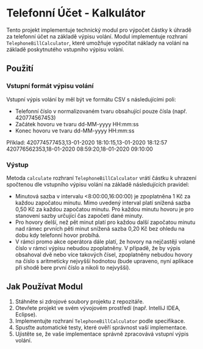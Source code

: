 # Telefonní Účet - Kalkulátor

Tento projekt implementuje technický modul pro výpočet částky k úhradě za telefonní účet na základě výpisu volání. Modul implementuje rozhraní `TelephoneBillCalculator`, které umožňuje vypočítat náklady na volání na základě poskytnutého vstupního výpisu volání.

## Použití

### Vstupní formát výpisu volání

Vstupní výpis volání by měl být ve formátu CSV s následujícími poli:

- Telefonní číslo v normalizovaném tvaru obsahující pouze čísla (např. 420774567453)
- Začátek hovoru ve tvaru dd-MM-yyyy HH:mm:ss
- Konec hovoru ve tvaru dd-MM-yyyy HH:mm:ss

Příklad:
420774577453,13-01-2020 18:10:15,13-01-2020 18:12:57
420776562353,18-01-2020 08:59:20,18-01-2020 09:10:00

### Výstup

Metoda `calculate` rozhraní `TelephoneBillCalculator` vrátí částku k uhrazení spočtenou dle vstupního výpisu volání na základě následujících pravidel:

- Minutová sazba v intervalu <8:00:00,16:00:00) je zpoplatněna 1 Kč za každou započatou minutu. Mimo uvedený interval platí snížená sazba 0,50 Kč za každou započatou minutu. Pro každou minutu hovoru je pro stanovení sazby určující čas započetí dané minuty.
- Pro hovory delší, než pět minut platí pro každou další započatou minutu nad rámec prvních pěti minut snížená sazba 0,20 Kč bez ohledu na dobu kdy telefonní hovor probíhá.
- V rámci promo akce operátora dále platí, že hovory na nejčastěji volané číslo v rámci výpisu nebudou zpoplatněny. V případě, že by výpis obsahoval dvě nebo více takových čísel, zpoplatněny nebudou hovory na číslo s aritmeticky nejvyšší hodnotou (bude upraveno, nyní aplikace při shodě bere první číslo a nikoli to nejvyšší).

## Jak Používat Modul

1. Stáhněte si zdrojové soubory projektu z repozitáře.
2. Otevřete projekt ve svém vývojovém prostředí (např. IntelliJ IDEA, Eclipse).
3. Implementujte rozhraní `TelephoneBillCalculator` podle specifikace.
4. Spusťte automatické testy, které ověří správnost vaší implementace.
5. Ujistěte se, že vaše implementace správně zpracovává vstupní výpis volání.
